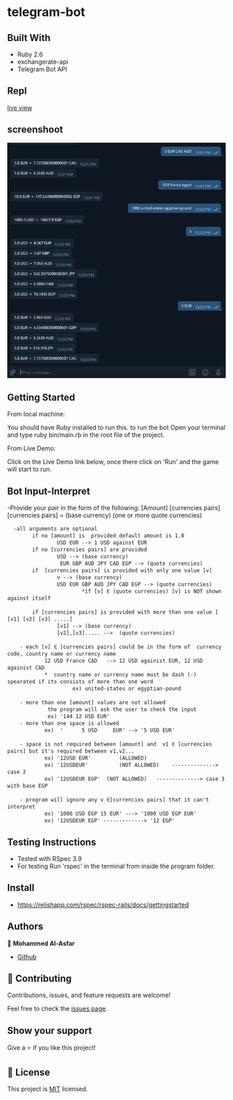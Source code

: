 # telegram-bot



## Built With

- Ruby 2.6
- exchangerate-api
- Telegram Bot API

## Repl

[live view]()

## screenshoot
![screenshot](Scr.png)

## Getting Started
 From local machine:

You should have Ruby installed to run this.
to run the bot Open your terminal and type ruby bin/main.rb in the root file of the project.

From Live Demo:

Click on the Live Demo link below, once there click on 'Run' and the game will start to run.


## Bot Input-Interpret

 -Provide your pair in the form of the following:
  	 		[Amount] [currencies pairs] 
  	 				    [currencies pairs] = (base currency) (one or more quote currencies)

  	  -all arguments are optional
  	   		if no [amount] is  provided default amount is 1.0 
  	   				USD EUR --> 1 USD against EUR
  	   		if no [currencies pairs] are provided 
  	   				USD --> (base currency) 
  	   				 EUR GBP AUD JPY CAD EGP --> (quote currencies)
  	   		if  [currencies pairs] is provided with only one value [v]
  	   				v --> (base currency) 
  	   				USD EUR GBP AUD JPY CAD EGP --> (quote currencies)
  	   						*if [v] ∈ (quote currencies) [v] is NOT shown against itself
  	   		
  	   		if [currencies pairs] is provided with more than one value [ [v1] [v2] [v3] .....]		
  	   				[v1] --> (base currency) 
  	   				[v2],[v3]..... -->  (quote currencies)
  	   				
  	   	- each [v] ∈ [currencies pairs] could be in the form of  currency code, country name or currency name
  	   			12 USD France CAD	--> 12 USD againist EUR, 12 USD againist CAD
  	   			*  country name or currency name must be dash (-) spearated if its consists of more than one word
  	   					 ex) united-states or egyptian-pound
  	   	
  	   	- more than one [amount] values are not allowed 
  	   			 the program will ask the user to check the input 		
  	   			 ex) '144 12 USD EUR'		 
  	   	- more than one space is allowed
  	   			ex)  '      5 USD     EUR' --> '5 USD EUR'
  	   			
  	   	- space is not required between [amount] and  v1 ∈ [currencies pairs] but it's required between v1,v2... 
  	   			ex) '12USD EUR'         (ALLOWED)
  	   			ex) '12USDEUR'          (NOT ALLOWED)    --------------> case 2 
  	   			ex) '12USDEUR EGP'  (NOT ALLOWED)   --------------> case 3 with base EGP
  	   			
 		- program will ignore any v ∈[currencies pairs] that it can't interpret
 				ex) '1000 USD EGP 15 EUR' ---> '1000 USD EGP EUR'
				ex) '12USDEUR EGP' -------------> '12 EGP'



## Testing Instructions
- Tested with RSpec 3.9 
- For testing Run 'rspec' in the terminal from inside the program folder.
## Install
- https://relishapp.com/rspec/rspec-rails/docs/gettingstarted


## Authors

👤 **Mohammed Al-Asfar**

- [Github](https://github.com/elasfarc)

## 🤝 Contributing

Contributions, issues, and feature requests are welcome!

Feel free to check the [issues page](https://github.com/elasfarc/telegram-bot/issues).

## Show your support

Give a ⭐️ if you like this project!


## 📝 License

This project is [MIT](lic.url) licensed.
